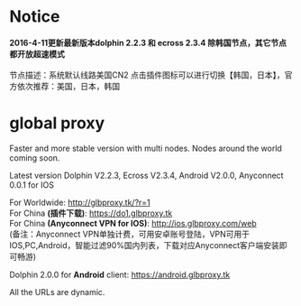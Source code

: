 # Notice
<b>2016-4-11更新最新版本dolphin 2.2.3 和 ecross 2.3.4  除韩国节点，其它节点都开放超速模式</b><br> 
<br>节点描述：系统默认线路美国CN2 点击插件图标可以进行切换【韩国，日本】，官方依次推荐：美国，日本，韩国 </b>
# global proxy
Faster and more stable version with multi nodes. Nodes around the world coming soon.

Latest version Dolphin V2.2.3, Ecross V2.3.4, Android V2.0.0, Anyconnect 0.0.1 for IOS

For Worldwide: http://glbproxy.tk/?r=1 <br>
For China <b>(插件下载)</b>: https://do1.glbproxy.tk<br>
For China <b>(Anyconnect VPN for IOS)</b>: http://ios.glbproxy.com/web <br> 
(备注：Anyconnect VPN单独计费，可用安卓账号登陆，VPN可用于IOS,PC,Android，智能过滤90%国内列表，下载对应Anyconnect客户端安装即可畅游)

Dolphin 2.0.0 for <b>Android</b> client: https://android.glbproxy.tk<br>

All the URLs are dynamic.
